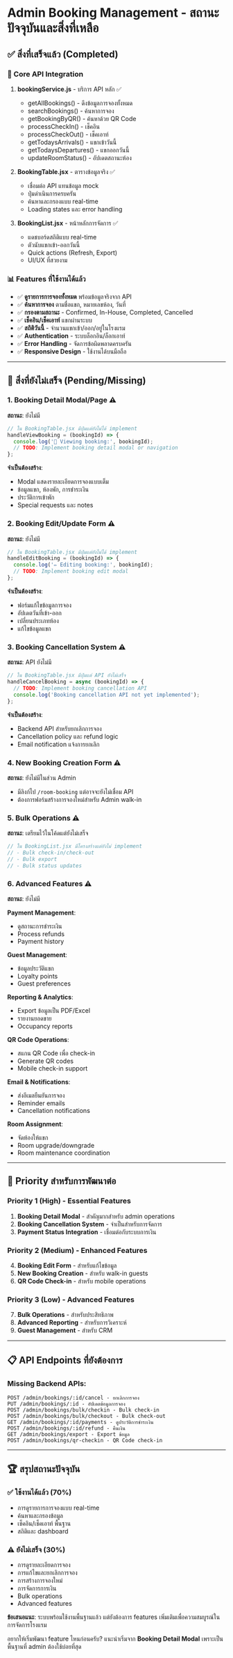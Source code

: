 # Admin Booking Management - สถานะปัจจุบันและสิ่งที่เหลือ

## ✅ สิ่งที่เสร็จแล้ว (Completed)

### 🔧 Core API Integration
1. **bookingService.js** - บริการ API หลัก ✅
   - getAllBookings() - ดึงข้อมูลการจองทั้งหมด
   - searchBookings() - ค้นหาการจอง
   - getBookingByQR() - ค้นหาด้วย QR Code
   - processCheckIn() - เช็คอิน
   - processCheckOut() - เช็คเอาท์
   - getTodaysArrivals() - แขกเข้าวันนี้
   - getTodaysDepartures() - แขกออกวันนี้
   - updateRoomStatus() - อัปเดตสถานะห้อง

2. **BookingTable.jsx** - ตารางข้อมูลจริง ✅
   - เชื่อมต่อ API แทนข้อมูล mock
   - ปุ่มดำเนินการครบครัน
   - ค้นหาและกรองแบบ real-time
   - Loading states และ error handling

3. **BookingList.jsx** - หน้าหลักการจัดการ ✅
   - แดชบอร์ดสถิติแบบ real-time
   - ตัวนับแขกเข้า-ออกวันนี้
   - Quick actions (Refresh, Export)
   - UI/UX ที่สวยงาม

### 📊 Features ที่ใช้งานได้แล้ว
- ✅ **ดูรายการการจองทั้งหมด** พร้อมข้อมูลจริงจาก API
- ✅ **ค้นหาการจอง** ตามชื่อแขก, หมายเลขห้อง, วันที่
- ✅ **กรองตามสถานะ** - Confirmed, In-House, Completed, Cancelled
- ✅ **เช็คอิน/เช็คเอาท์** แขกผ่านระบบ
- ✅ **สถิติวันนี้** - จำนวนแขกเข้า/ออก/อยู่ในโรงแรม
- ✅ **Authentication** - ระบบล็อกอิน/ล็อกเอาท์
- ✅ **Error Handling** - จัดการข้อผิดพลาดครบครัน
- ✅ **Responsive Design** - ใช้งานได้บนมือถือ

---

## 🚧 สิ่งที่ยังไม่เสร็จ (Pending/Missing)

### 1. **Booking Detail Modal/Page** ⚠️
**สถานะ**: ยังไม่มี
```javascript
// ใน BookingTable.jsx มีปุ่มแต่ยังไม่ได้ implement
handleViewBooking = (bookingId) => {
  console.log('📖 Viewing booking:', bookingId);
  // TODO: Implement booking detail modal or navigation
};
```

**จำเป็นต้องสร้าง**:
- Modal แสดงรายละเอียดการจองแบบเต็ม
- ข้อมูลแขก, ห้องพัก, การชำระเงิน
- ประวัติการเข้าพัก
- Special requests และ notes

### 2. **Booking Edit/Update Form** ⚠️
**สถานะ**: ยังไม่มี
```javascript
// ใน BookingTable.jsx มีปุ่มแต่ยังไม่ได้ implement
handleEditBooking = (bookingId) => {
  console.log('✏️ Editing booking:', bookingId);
  // TODO: Implement booking edit modal
};
```

**จำเป็นต้องสร้าง**:
- ฟอร์มแก้ไขข้อมูลการจอง
- อัปเดตวันที่เข้า-ออก
- เปลี่ยนประเภทห้อง
- แก้ไขข้อมูลแขก

### 3. **Booking Cancellation System** ⚠️
**สถานะ**: API ยังไม่มี
```javascript
// ใน BookingTable.jsx มีปุ่มแต่ API ยังไม่เสร็จ
handleCancelBooking = async (bookingId) => {
  // TODO: Implement booking cancellation API
  console.log('Booking cancellation API not yet implemented');
};
```

**จำเป็นต้องสร้าง**:
- Backend API สำหรับยกเลิกการจอง
- Cancellation policy และ refund logic
- Email notification แจ้งการยกเลิก

### 4. **New Booking Creation Form** ⚠️
**สถานะ**: ยังไม่มีในส่วน Admin
- มีลิงก์ไป `/room-booking` แต่อาจจะยังไม่เชื่อม API
- ต้องการฟอร์มสร้างการจองใหม่สำหรับ Admin walk-in

### 5. **Bulk Operations** ⚠️
**สถานะ**: เตรียมไว้ในโค้ดแต่ยังไม่เสร็จ
```javascript
// ใน BookingList.jsx มีโครงสร้างแต่ยังไม่ implement
// - Bulk check-in/check-out
// - Bulk export
// - Bulk status updates
```

### 6. **Advanced Features** ⚠️
**สถานะ**: ยังไม่มี

**Payment Management**:
- ดูสถานะการชำระเงิน
- Process refunds
- Payment history

**Guest Management**:
- ข้อมูลประวัติแขก
- Loyalty points
- Guest preferences

**Reporting & Analytics**:
- Export ข้อมูลเป็น PDF/Excel
- รายงานยอดขาย
- Occupancy reports

**QR Code Operations**:
- สแกน QR Code เพื่อ check-in
- Generate QR codes
- Mobile check-in support

**Email & Notifications**:
- ส่งอีเมลยืนยันการจอง
- Reminder emails
- Cancellation notifications

**Room Assignment**:
- จัดห้องให้แขก
- Room upgrade/downgrade
- Room maintenance coordination

---

## 🎯 Priority สำหรับการพัฒนาต่อ

### **Priority 1 (High)** - Essential Features
1. **Booking Detail Modal** - สำคัญมากสำหรับ admin operations
2. **Booking Cancellation System** - จำเป็นสำหรับการจัดการ
3. **Payment Status Integration** - เชื่อมต่อกับระบบการเงิน

### **Priority 2 (Medium)** - Enhanced Features  
4. **Booking Edit Form** - สำหรับแก้ไขข้อมูล
5. **New Booking Creation** - สำหรับ walk-in guests
6. **QR Code Check-in** - สำหรับ mobile operations

### **Priority 3 (Low)** - Advanced Features
7. **Bulk Operations** - สำหรับประสิทธิภาพ
8. **Advanced Reporting** - สำหรับการวิเคราะห์
9. **Guest Management** - สำหรับ CRM

---

## 📋 API Endpoints ที่ยังต้องการ

### Missing Backend APIs:
```
POST /admin/bookings/:id/cancel - ยกเลิกการจอง
PUT /admin/bookings/:id - อัปเดตข้อมูลการจอง  
POST /admin/bookings/bulk/checkin - Bulk check-in
POST /admin/bookings/bulk/checkout - Bulk check-out
GET /admin/bookings/:id/payments - ดูประวัติการชำระเงิน
POST /admin/bookings/:id/refund - คืนเงิน
GET /admin/bookings/export - Export ข้อมูล
POST /admin/bookings/qr-checkin - QR Code check-in
```

---

## 🏆 สรุปสถานะปัจจุบัน

### ✅ **ใช้งานได้แล้ว (70%)**
- การดูรายการการจองแบบ real-time
- ค้นหาและกรองข้อมูล
- เช็คอิน/เช็คเอาท์ พื้นฐาน
- สถิติและ dashboard

### ⚠️ **ยังไม่เสร็จ (30%)**
- การดูรายละเอียดการจอง
- การแก้ไขและยกเลิกการจอง
- การสร้างการจองใหม่
- การจัดการการเงิน
- Bulk operations
- Advanced features

**ข้อเสนอแนะ**: ระบบพร้อมใช้งานพื้นฐานแล้ว แต่ยังต้องการ features เพิ่มเติมเพื่อความสมบูรณ์ในการจัดการโรงแรม

อยากให้เริ่มพัฒนา feature ไหนก่อนครับ? แนะนำเริ่มจาก **Booking Detail Modal** เพราะเป็นพื้นฐานที่ admin ต้องใช้บ่อยที่สุด
